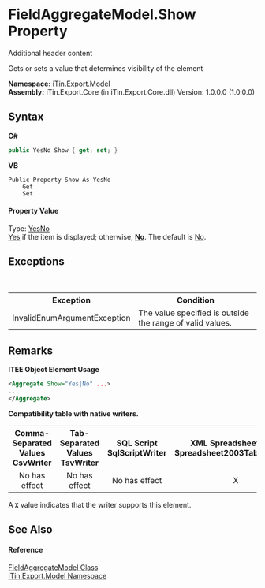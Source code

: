 # FieldAggregateModel.Show Property 
Additional header content 

Gets or sets a value that determines visibility of the element

**Namespace:**&nbsp;<a href="N_iTin_Export_Model">iTin.Export.Model</a><br />**Assembly:**&nbsp;iTin.Export.Core (in iTin.Export.Core.dll) Version: 1.0.0.0 (1.0.0.0)

## Syntax

**C#**<br />
``` C#
public YesNo Show { get; set; }
```

**VB**<br />
``` VB
Public Property Show As YesNo
	Get
	Set
```


#### Property Value
Type: <a href="T_iTin_Export_Model_YesNo">YesNo</a><br /><a href="T_iTin_Export_Model_YesNo">Yes</a> if the item is displayed; otherwise, <strong><a href="T_iTin_Export_Model_YesNo">No</a></strong>. The default is <a href="T_iTin_Export_Model_YesNo">No</a>.

## Exceptions
&nbsp;<table><tr><th>Exception</th><th>Condition</th></tr><tr><td>InvalidEnumArgumentException</td><td>The value specified is outside the range of valid values.</td></tr></table>

## Remarks

**ITEE Object Element Usage**<br />
``` XML
<Aggregate Show="Yes|No" ...>
...
</Aggregate>
```


<strong>Compatibility table with native writers.</strong><table><tr><th>Comma-Separated Values<br />CsvWriter</th><th>Tab-Separated Values<br />TsvWriter</th><th>SQL Script<br />SqlScriptWriter</th><th>XML Spreadsheet 2003<br />Spreadsheet2003TabularWriter</th></tr><tr><td align="center">No has effect</td><td align="center">No has effect</td><td align="center">No has effect</td><td align="center">X</td></tr></table> A <strong>`X`</strong> value indicates that the writer supports this element.


## See Also


#### Reference
<a href="T_iTin_Export_Model_FieldAggregateModel">FieldAggregateModel Class</a><br /><a href="N_iTin_Export_Model">iTin.Export.Model Namespace</a><br />